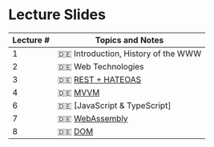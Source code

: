 # Lecture Slides 

| Lecture # | Topics and Notes |
| --- | --- |
| 1 | 🇩🇪 Introduction, History of the WWW |
| 2 | 🇩🇪 Web Technologies |
| 3 | 🇩🇪 [REST + HATEOAS](../slides/webdev.03.de.pdf) |
| 4 | 🇩🇪 [MVVM](../slides/webdev.04.de.pdf) |
| 6 | 🇩🇪 [JavaScript & TypeScript]
| 7 | 🇩🇪 [WebAssembly](../slides/webdev.05.de.pdf) |
| 8 | 🇩🇪 [DOM](../slides/webdev.08.de.pdf)